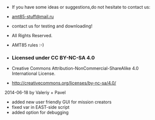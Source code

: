 - If you have some ideas or suggestions,do not hesitate to contact us:

- amt85-stuff@mail.ru

- contact us for testing and downloading!

- All Rights Reserved.

- AMT85 rules :-)

- <h3>Licensed under CC BY-NC-SA 4.0</h3>
- Creative Commons Attribution-NonCommercial-ShareAlike 4.0 International License.
- <http://creativecommons.org/licenses/by-nc-sa/4.0/>

2014-06-18 by Valeriy + Pavel

- added new user friendly GUI for mission creators
- fixed var in EAST-side script
- added option for debugging
